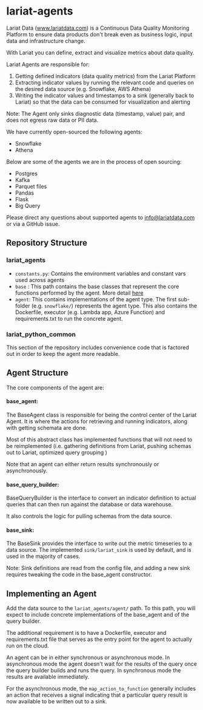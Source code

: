# lariat-agents

Lariat Data (www.lariatdata.com) is a Continuous Data Quality Monitoring Platform 
to ensure data products don't break even as business logic, 
input data and infrastructure change. 

With Lariat you can define, extract and visualize metrics about data quality. 

Lariat Agents are responsible for: 
1. Getting defined indicators (data quality metrics) from the Lariat Platform
2. Extracting indicator values by running the relevant code and queries on the desired data source (e.g. Snowflake, AWS Athena)
3. Writing the indicator values and timestamps to a sink (generally back to Lariat) so that the data can be consumed for visualization and alerting

Note: The Agent only sinks diagnostic data (timestamp, value) pair, and does not egress 
raw data or PII data. 

We have currently open-sourced the following agents: 

- Snowflake
- Athena 

Below are some of the agents we are in the process of open sourcing:
- Postgres
- Kafka 
- Parquet files 
- Pandas 
- Flask 
- Big Query 

Please direct any questions about supported agents to info@lariatdata.com 
or via a GitHub issue. 

## Repository Structure 

### lariat_agents 

- `constants.py`: Contains the environment variables and constant vars used across agents 
- `base` : This path contains the base classes that represent the core functions performed by the agent. More detail [here](#agent-structure)
- `agent`: This contains implementations of the agent type. The first sub-folder (e.g. `snowflake/`) represents the agent type. This also contains the Dockerfile, executor (e.g. Lambda app, Azure Function) and requirements.txt to run the concrete agent. 

### lariat_python_common 
This section of the repository includes convenience code that is factored out in order to keep the agent more readable. 


## Agent Structure 

The core components of the agent are: 

#### base_agent: 
The BaseAgent class is responsible for being the control center of the Lariat Agent. 
It is where the actions for retrieving and running indicators, along with getting schemata are done. 

Most of this abstract class has implemented functions that will not need to be reimplemented (i.e. gathering definitions from Lariat, pushing schemas out to Lariat, optimized query grouping )

Note that an agent can either return results synchronously or asynchronously.
#### base_query_builder: 
BaseQueryBuilder is the interface to convert an indicator definition 
to actual queries that can then run against the database or data warehouse. 

It also controls the logic for pulling schemas from the data source. 

#### base_sink: 
The BaseSink provides the interface to write out the metric timeseries to a data source. 
The implemented `sink/lariat_sink` is used by default, and is used in the majority of cases. 

Note: Sink definitions are read from the config file, 
and adding a new sink requires tweaking the code in the base_agent constructor.

## Implementing an Agent

Add the data source to the `lariat_agents/agent/` path. 
To this path, you will expect to include concrete implementations of the base_agent and 
of the query builder. 

The additional requirement is to have a Dockerfile, executor and requirements.txt file that serves as the entry point 
for the agent to actually run on the cloud.

An agent can be in either synchronous or asynchronous mode. In asynchronous mode the agent doesn't wait for the results 
of the query once the query builder builds and runs the query. In synchronous mode the results are available immediately. 

For the asynchronous mode, the `map_action_to_function` generally includes an action that receives a signal 
indicating that a particular query result is now available to be written out to a sink.